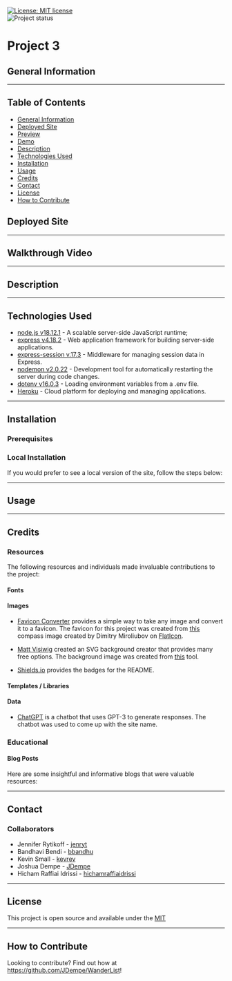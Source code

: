 [![License: MIT license](https://img.shields.io/badge/License-MIT_license-success)](https://opensource.org/licenses/MIT)    
![Project status](https://img.shields.io/badge/Status-Complete-success)

#  Project 3

## General Information

---
## Table of Contents

* [General Information](#general-information)
* [Deployed Site](#deployed-site)
* [Preview](#preview)
* [Demo](#demo)
* [Description](#description)
* [Technologies Used](#technologies-used)
* [Installation](#installation)
* [Usage](#usage)
* [Credits](#credits)
* [Contact](#contact)
* [License](#license)
* [How to Contribute](#how-to-contribute)

## Deployed Site


---
## Walkthrough Video


---
## Description


---
## Technologies Used

* [node.js v18.12.1](https://nodejs.org/en) -  A scalable server-side JavaScript runtime;
* [express v4.18.2](https://www.npmjs.com/package/express) - Web application framework for building server-side applications.
* [express-session v.17.3](https://www.npmjs.com/package/express-session) - Middleware for managing session data in Express.
* [nodemon v2.0.22](https://www.npmjs.com/package/nodemon) - Development tool for automatically restarting the server during code changes.
* [dotenv v16.0.3](https://www.npmjs.com/package/dotenv) - Loading environment variables from a .env file.
* [Heroku](https://www.heroku.com/) - Cloud platform for deploying and managing applications.

---
## Installation

### Prerequisites

### Local Installation
If you would prefer to see a local version of the site, follow the steps below:

---
## Usage


---
## Credits
### Resources

The following resources and individuals made invaluable contributions to the project:

#### Fonts

#### Images

- [Favicon Converter](https://favicon.io/favicon-converter/) provides a simple way to take any image and convert it to a favicon.  The favicon for this project was created from [this](https://www.flaticon.com/free-icons/compass) compass image created by Dimitry Miroliubov on [FlatIcon](https://www.flaticon.com/).
  
- [Matt Visiwig](https://twitter.com/MattVisiwig) created an SVG background creator that provides many free options.  The background image was created from [this](https://www.svgbackgrounds.com/) tool.

- [Shields.io](https://shields.io/) provides the badges for the README.

#### Templates / Libraries


#### Data

- [ChatGPT](https://chat.openai.com/) is a chatbot that uses GPT-3 to generate responses.  The chatbot was used to come up with the site name.

### Educational

#### Blog Posts

Here are some insightful and informative blogs that were valuable resources:

---
## Contact

### Collaborators


- Jennifer Rytikoff - [jenryt](https://github.com/jenryt)
- Bandhavi Bendi - [bbandhu](https://github.com/bbandhu)
- Kevin Small - [kevrev](https://github.com/Kevrev)
- Joshua Dempe - [JDempe](https://github.com/JDempe)
- Hicham Raffiai Idrissi - [hichamraffiaidrissi](https://github.com/hichamraffiaidrissi)

---
## License

This project is open source and available under the [MIT](./LICENSE)

---
## How to Contribute

Looking to contribute?  Find out how at https://github.com/JDempe/WanderList!